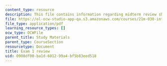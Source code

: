 ```yaml
---
content_type: resource
description: This file contains information regarding midterm review sheet.
file: https://ol-ocw-studio-app-qa.s3.amazonaws.com/courses/21m-030-introduction-to-world-music-spring-2013/0908df00ba1d601299a4bf5b83eed518_MIT21M_030S13_exam1review.pdf
file_type: application/pdf
learning_resource_types: []
ocw_type: OCWFile
parent_title: Study Materials
parent_type: CourseSection
resourcetype: Document
title: Exam 1 review
uid: 0908df00-ba1d-6012-99a4-bf5b83eed518
---
```

